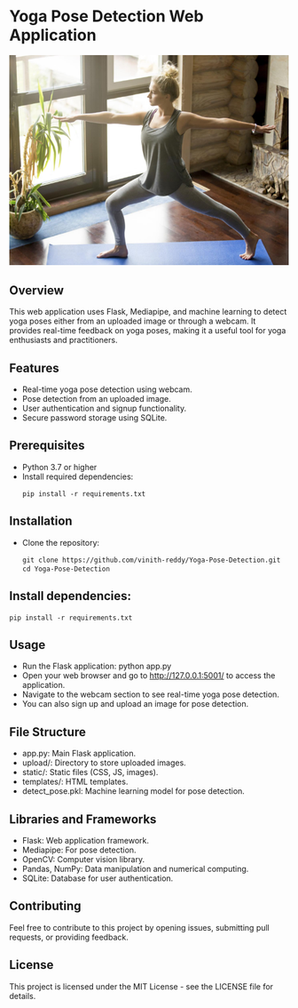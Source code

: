 # Yoga Pose Detection Web Application

![Yoga Pose Detection](sample.png)

## Overview

This web application uses Flask, Mediapipe, and machine learning to detect yoga poses either from an uploaded image or through a webcam. It provides real-time feedback on yoga poses, making it a useful tool for yoga enthusiasts and practitioners.

## Features

- Real-time yoga pose detection using webcam.
- Pose detection from an uploaded image.
- User authentication and signup functionality.
- Secure password storage using SQLite.

## Prerequisites

- Python 3.7 or higher
- Install required dependencies:
  ```
  pip install -r requirements.txt
  ```

## Installation
- Clone the repository:
  ```
  git clone https://github.com/vinith-reddy/Yoga-Pose-Detection.git
  cd Yoga-Pose-Detection
  ```

## Install dependencies:
  ```
  pip install -r requirements.txt
  ```
  
## Usage

- Run the Flask application: python app.py
- Open your web browser and go to http://127.0.0.1:5001/ to access the application.
- Navigate to the webcam section to see real-time yoga pose detection.
- You can also sign up and upload an image for pose detection.

## File Structure

- app.py: Main Flask application.
- upload/: Directory to store uploaded images.
- static/: Static files (CSS, JS, images).
- templates/: HTML templates.
- detect_pose.pkl: Machine learning model for pose detection.


## Libraries and Frameworks

- Flask: Web application framework.
- Mediapipe: For pose detection.
- OpenCV: Computer vision library.
- Pandas, NumPy: Data manipulation and numerical computing.
- SQLite: Database for user authentication.

## Contributing
Feel free to contribute to this project by opening issues, submitting pull requests, or providing feedback.

## License
This project is licensed under the MIT License - see the LICENSE file for details.
